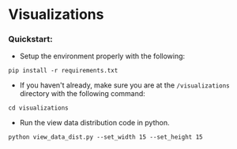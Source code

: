 # Visualizations

### Quickstart:

* Setup the environment properly with the following:
```
pip install -r requirements.txt
```

* If you haven't already, make sure you are at the `/visualizations` directory with the following command:
```
cd visualizations
```

* Run the view data distribution code in python.
```
python view_data_dist.py --set_width 15 --set_height 15
```
